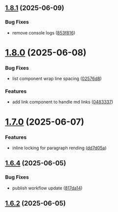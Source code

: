 ## [1.8.1](https://github.com/JeelGajera/jspdf-md-renderer/compare/v1.8.0...v1.8.1) (2025-06-09)


### Bug Fixes

* remove console logs ([853f816](https://github.com/JeelGajera/jspdf-md-renderer/commit/853f8160b6e273f12d021a5cb43f5f0d8c5c17ab))



# [1.8.0](https://github.com/JeelGajera/jspdf-md-renderer/compare/v1.7.0...v1.8.0) (2025-06-08)


### Bug Fixes

* list component wrap line spacing ([02576d8](https://github.com/JeelGajera/jspdf-md-renderer/commit/02576d81fdcc9e5f99b31d47bc4054adb228471a))


### Features

* add link component to handle md links ([0483337](https://github.com/JeelGajera/jspdf-md-renderer/commit/04833373ecb423145b0f62fc7af4ea3e57c1a14d))



# [1.7.0](https://github.com/JeelGajera/jspdf-md-renderer/compare/v1.6.4...v1.7.0) (2025-06-07)


### Features

* inline locking for paragraph  rending ([dd7d05a](https://github.com/JeelGajera/jspdf-md-renderer/commit/dd7d05a75bbd7dd51ccef10918a5b55779a46401))



## [1.6.4](https://github.com/JeelGajera/jspdf-md-renderer/compare/v1.6.2...v1.6.4) (2025-06-05)


### Bug Fixes

* publish workflow update ([817da14](https://github.com/JeelGajera/jspdf-md-renderer/commit/817da14dea28c4ed0353b8d92278d7d459a80958))



## [1.6.2](https://github.com/JeelGajera/jspdf-md-renderer/compare/v1.6.1...v1.6.2) (2025-06-05)



